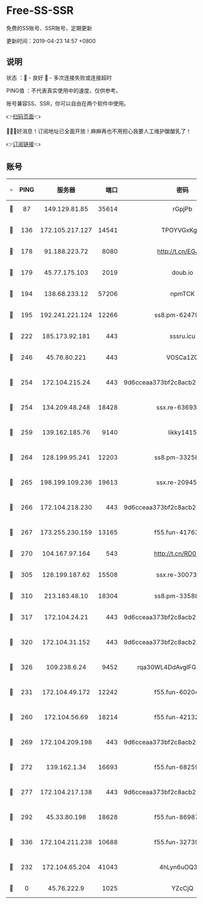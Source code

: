 # Free-SS-SSR

免费的SS账号、SSR账号，定期更新

更新时间：2019-04-23 14:57 +0800

## 说明

状态     ：🙂 - 良好 🙁 - 多次连接失败或连接超时

PING值   ：不代表真实使用中的速度，仅供参考。

账号兼容SS、SSR，你可以自由在两个软件中使用。

👉[扫码页面](https://liesauer.github.io/Free-SS-SSR/)👈

🎉🎉🎉好消息！订阅地址已全面开放！麻麻再也不用担心我要人工维护酸酸乳了！

👉[订阅链接](https://www.liesauer.net/yogurt/subscribe?ACCESS_TOKEN=DAYxR3mMaZAsaqUb)👈

## 账号

|-|PING|服务器|端口|密码|加密方式|区域|
|:----:|:----:|:-----:|-----:|:----:|:----:|:----:|
|🙂|87|149.129.81.85|35614|rGpjPb|rc4-md5|HK|
|🙂|136|172.105.217.127|14541|TPOYVGxKglpi|aes-256-cfb|JP|
|🙂|178|91.188.223.72|8080|http://t.cn/EGJIyrl|rc4-md5|RU|
|🙂|179|45.77.175.103|2019|doub.io|aes-128-ctr|SG|
|🙂|194|138.68.233.12|57206|npmTCK|rc4-md5|US|
|🙂|195|192.241.221.124|12266|ss8.pm-62479228|aes-256-cfb|US|
|🙂|222|185.173.92.181|443|sssru.icu|rc4-md5|RU|
|🙂|246|45.76.80.221|443|VOSCa1ZG|aes-256-cfb|DE|
|🙂|254|172.104.215.24|443|9d6cceaa373bf2c8acb22e60b6a58be6|aes-256-cfb|US|
|🙂|254|134.209.48.248|18428|ssx.re-63693340|aes-256-cfb|US|
|🙂|259|139.162.185.76|9140|likky1415|aes-256-cfb|DE|
|🙂|264|128.199.95.241|12203|ss8.pm-33258331|aes-256-cfb|SG|
|🙂|265|198.199.109.236|19613|ssx.re-20945922|aes-256-cfb|US|
|🙂|266|172.104.218.230|443|9d6cceaa373bf2c8acb22e60b6a58be6|aes-256-cfb|US|
|🙂|267|173.255.230.159|13165|f55.fun-41763187|aes-256-cfb|US|
|🙂|270|104.167.97.164|543|http://t.cn/RD0D7sx|rc4-md5|CA|
|🙂|305|128.199.187.62|15508|ssx.re-30073264|aes-256-cfb|SG|
|🙂|310|213.183.48.10|18304|ss8.pm-33588468|rc4-md5|RU|
|🙂|317|172.104.24.21|443|9d6cceaa373bf2c8acb22e60b6a58be6|aes-256-cfb|US|
|🙂|320|172.104.31.152|443|9d6cceaa373bf2c8acb22e60b6a58be6|aes-256-cfb|US|
|🙂|326|109.238.6.24|9452|rqa30WL4DdAvgIFG6Fs3znzTa|aes-256-cfb|FR|
|🙂|231|172.104.49.172|12242|f55.fun-60204359|aes-256-cfb|SG|
|🙂|260|172.104.56.69|18214|f55.fun-42132790|aes-256-cfb|SG|
|🙂|269|172.104.209.198|443|9d6cceaa373bf2c8acb22e60b6a58be6|aes-256-cfb|US|
|🙂|272|139.162.1.34|16693|f55.fun-68259533|aes-256-cfb|SG|
|🙂|277|172.104.217.138|443|9d6cceaa373bf2c8acb22e60b6a58be6|aes-256-cfb|US|
|🙂|292|45.33.80.198|18628|f55.fun-86987032|aes-256-cfb|US|
|🙂|336|172.104.211.238|10688|f55.fun-32739231|aes-256-cfb|US|
|🙁|232|172.104.65.204|41043|4hLyn6uOQ3hU|aes-256-cfb|JP|
|🙁|0|45.76.222.9|1025|YZcCjQ|rc4-md5|JP|
